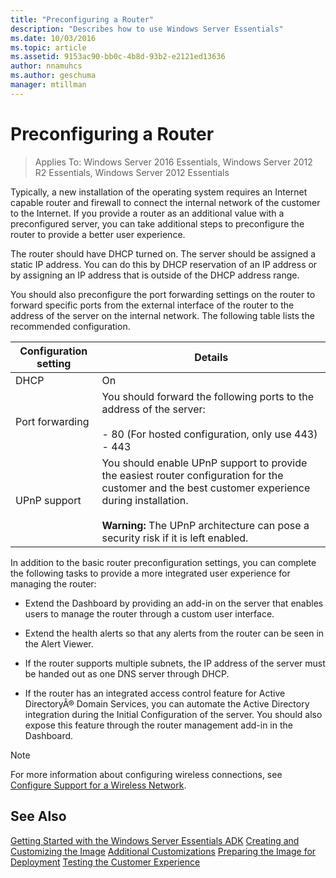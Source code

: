 ```yaml
---
title: "Preconfiguring a Router"
description: "Describes how to use Windows Server Essentials"
ms.date: 10/03/2016
ms.topic: article
ms.assetid: 9153ac90-bb0c-4b8d-93b2-e2121ed13636
author: nnamuhcs
ms.author: geschuma
manager: mtillman
---
```


# Preconfiguring a Router

>Applies To: Windows Server 2016 Essentials, Windows Server 2012 R2 Essentials, Windows Server 2012 Essentials

Typically, a new installation of the operating system requires an Internet capable router and firewall to connect the internal network of the customer to the Internet. If you provide a router as an additional value with a preconfigured server, you can take additional steps to preconfigure the router to provide a better user experience.

 The router should have DHCP turned on. The server should be assigned a static IP address. You can do this by DHCP reservation of an IP address or by assigning an IP address that is outside of the DHCP address range.

 You should also preconfigure the port forwarding settings on the router to forward specific ports from the external interface of the router to the address of the server on the internal network. The following table lists the recommended configuration.

|Configuration setting|Details|
|---------------------------|-------------|
|DHCP|On|
|Port forwarding|You should forward the following ports to the address of the server:<br /><br /> -   80 (For hosted configuration, only use 443)<br />-   443|
|UPnP support|You should enable UPnP support to provide the easiest router configuration for the customer and the best customer experience during installation.<br /><br /> **Warning:** The UPnP architecture can pose a security risk if it is left enabled.|

 In addition to the basic router preconfiguration settings, you can complete the following tasks to provide a more integrated user experience for managing the router:

-   Extend the Dashboard by providing an add-in on the server that enables users to manage the router through a custom user interface.

-   Extend the health alerts so that any alerts from the router can be seen in the Alert Viewer.

-   If the router supports multiple subnets, the IP address of the server must be handed out as one DNS server through DHCP.

-   If the router has an integrated access control feature for Active DirectoryÂ&reg; Domain Services, you can automate the Active Directory integration during the Initial Configuration of the server. You should also expose this feature through the router management add-in in the Dashboard.

> [!NOTE]
>  For more information about configuring wireless connections, see [Configure Support for a Wireless Network](Configure-Support-for-a-Wireless-Network.md).

## See Also
 [Getting Started with the Windows Server Essentials ADK](Getting-Started-with-the-Windows-Server-Essentials-ADK.md)
 [Creating and Customizing the Image](Creating-and-Customizing-the-Image.md)
 [Additional Customizations](Additional-Customizations.md)
 [Preparing the Image for Deployment](Preparing-the-Image-for-Deployment.md)
 [Testing the Customer Experience](Testing-the-Customer-Experience.md)